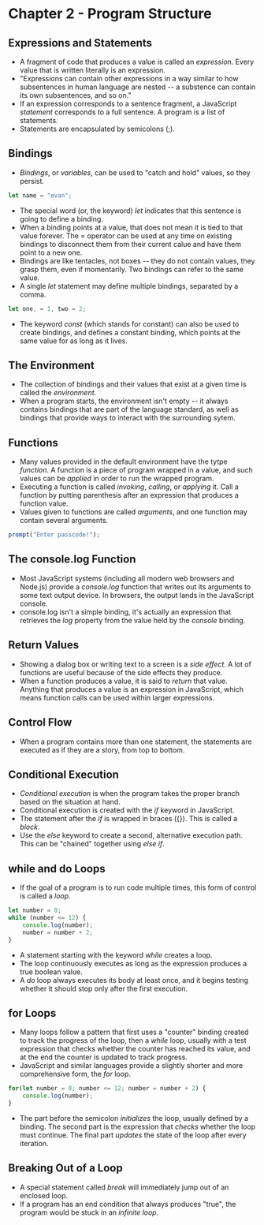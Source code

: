 # Chapter 2 - Program Structure
## Expressions and Statements
- A fragment of code that produces a value is called an *expression*. Every value that is written literally is an expression.
- "Expressions can contain other expressions in a way similar to how subsentences in human language are nested -- a substence can contain its own subsentences, and so on."
- If an expression corresponds to a sentence fragment, a JavaScript *statement* corresponds to a full sentence. A program is a list of statements.
- Statements are encapsulated by semicolons (;).
## Bindings
- *Bindings*, or *variables*, can be used to "catch and hold" values, so they persist.
```javascript
let name = "evan";
```
- The special word (or, the keyword) *let* indicates that this sentence is going to define a binding.
- When a binding points at a value, that does not mean it is tied to that value forever. The = operator can be used at any time on existing bindings to disconnect them from their current calue and have them point to a new one.
- Bindings are like tentacles, not boxes -- they do not contain values, they grasp them, even if momentarily. Two bindings can refer to the same value.
- A single *let* statement may define multiple bindings, separated by a comma.
```javascript
let one, = 1, two = 2;
```
- The keyword *const* (which stands for constant) can also be used to create bindings, and defines a constant binding, which points at the same value for as long as it lives.
## The Environment
- The collection of bindings and their values that exist at a given time is called the *environment*.
- When a program starts, the environment isn't empty -- it always contains bindings that are part of the language standard, as well as bindings that provide ways to interact with the surrounding sytem.
## Functions
- Many values provided in the default environment have the tytpe *function*. A function is a piece of program wrapped in a value, and such values can be *applied* in order to run the wrapped program.
- Executing a function is called *invoking*, *calling*, or *applying* it. Call a function by putting parenthesis after an expression that produces a function value.
- Values given to functions are called *arguments*, and one function may contain several arguments.
```javascript
prompt("Enter passcode!");
```
## The console.log Function
- Most JavaScript systems (including all modern web browsers and Node.js) provide a *console.log* function that writes out its arguments to some text output device. In browsers, the output lands in the JavaScript console.
- console.log isn't a simple binding, it's actually an expression that retrieves the *log* property from the value held by the *console* binding.
## Return Values
- Showing a dialog box or writing text to a screen is a *side effect*. A lot of functions are useful because of the side effects they produce.
- When a function produces a value, it is said to *return* that value. Anything that produces a value is an expression in JavaScript, which means function calls can be used within larger expressions.
## Control Flow
- When a program contains more than one statement, the statements are executed as if they are a story, from top to bottom.
## Conditional Execution
- *Conditional execution* is when the program takes the proper branch based on the situation at hand.
- Conditional execution is created with the *if* keyword in JavaScript.
- The statement after the *if* is wrapped in braces ({}). This is called a *block*.
- Use the *else* keyword to create a second, alternative execution path. This can be "chained" together using *else if*.
## while and do Loops
- If the goal of a program is to run code multiple times, this form of control is called a *loop*.
```javascript
let number = 0;
while (number <= 12) {
    console.log(number);
    number = number + 2;
}
```
- A statement starting with the keyword *while* creates a loop.
- The loop continuously executes as long as the expression produces a true boolean value.
- A *do* loop always executes its body at least once, and it begins testing whether it should stop only after the first execution.
## for Loops
- Many loops follow a pattern that first uses a "counter" binding created to track the progress of the loop, then a *while* loop, usually with a test expression that checks whether the counter has reached its value, and at the end the counter is updated to track progress.
- JavaScript and similar languages provide a slightly shorter and more comprehensive form, the *for* loop.
```javascript
for(let number = 0; number <= 12; number = number + 2) {
    console.log(number);
}
```
- The part before the semicolon *initializes* the loop, usually defined by a binding. The second part is the expression that *checks* whether the loop must continue. The final part *updates* the state of the loop after every iteration.
## Breaking Out of a Loop
- A special statement called *break* will immediately jump out of an enclosed loop.
- If a program has an end condition that always produces "true", the program would be stuck in an *infinite loop*.